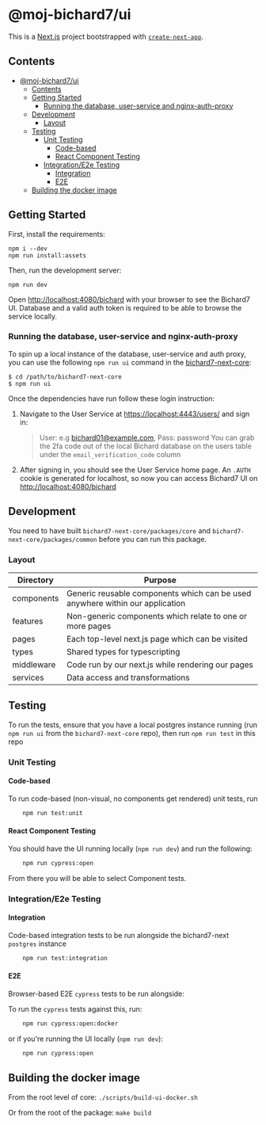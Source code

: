 # @moj-bichard7/ui

This is a [Next.js](https://nextjs.org/) project bootstrapped with [`create-next-app`](https://github.com/vercel/next.js/tree/canary/packages/create-next-app).

## Contents

- [@moj-bichard7/ui](#moj-bichard7ui)
  - [Contents](#contents)
  - [Getting Started](#getting-started)
    - [Running the database, user-service and nginx-auth-proxy](#running-the-database-user-service-and-nginx-auth-proxy)
  - [Development](#development)
    - [Layout](#layout)
  - [Testing](#testing)
    - [Unit Testing](#unit-testing)
      - [Code-based](#code-based)
      - [React Component Testing](#react-component-testing)
    - [Integration/E2e Testing](#integratione2e-testing)
      - [Integration](#integration)
      - [E2E](#e2e)
  - [Building the docker image](#building-the-docker-image)

## Getting Started

First, install the requirements:

```shell
npm i --dev
npm run install:assets
```

Then, run the development server:

```shell
npm run dev
```

Open [http://localhost:4080/bichard](http://localhost:4080/bichard) with your browser to see the Bichard7 UI. Database and a valid auth token is required to be able to browse the service locally.

### Running the database, user-service and nginx-auth-proxy

To spin up a local instance of the database, user-service and auth proxy, you can use the following `npm run ui` command in the [bichard7-next-core](https://github.com/ministryofjustice/bichard7-next-core):

```shell
$ cd /path/to/bichard7-next-core
$ npm run ui
```

Once the dependencies have run follow these login instruction:

1. Navigate to the User Service at [https://localhost:4443/users/](https://localhost:4443/users/) and sign in:
   > User: e.g bichard01@example.com, Pass: password
   > You can grab the 2fa code out of the local Bichard database on the users table under the `email_verification_code` column
1. After signing in, you should see the User Service home page. An `.AUTH` cookie is generated for localhost, so now you can access Bichard7 UI on [http://localhost:4080/bichard](http://localhost:4080/bichard)

## Development

You need to have built `bichard7-next-core/packages/core` and `bichard7-next-core/packages/common` before you can run
this package.

### Layout

| Directory  | Purpose                                                                       |
| ---------- | ----------------------------------------------------------------------------- |
| components | Generic reusable components which can be used anywhere within our application |
| features   | Non-generic components which relate to one or more pages                      |
| pages      | Each top-level next.js page which can be visited                              |
| types      | Shared types for typescripting                                                |
| middleware | Code run by our next.js while rendering our pages                             |
| services   | Data access and transformations                                               |

## Testing

To run the tests, ensure that you have a local postgres instance running (run `npm run ui` from the `bichard7-next-core` repo),
then run `npm run test` in this repo

### Unit Testing

#### Code-based

To run code-based (non-visual, no components get rendered) unit tests, run

```bash
    npm run test:unit
```

#### React Component Testing

You should have the UI running locally (`npm run dev`) and run the following:

```bash
    npm run cypress:open
```

From there you will be able to select Component tests.

### Integration/E2e Testing

#### Integration

Code-based integration tests to be run alongside the bichard7-next `postgres` instance

```bash
    npm run test:integration
```

#### E2E

Browser-based E2E `cypress` tests to be run alongside:

To run the `cypress` tests against this, run:

```bash
    npm run cypress:open:docker
```

or if you're running the UI locally (`npm run dev`):

```bash
    npm run cypress:open
```

## Building the docker image

From the root level of core: `./scripts/build-ui-docker.sh`

Or from the root of the package: `make build`
